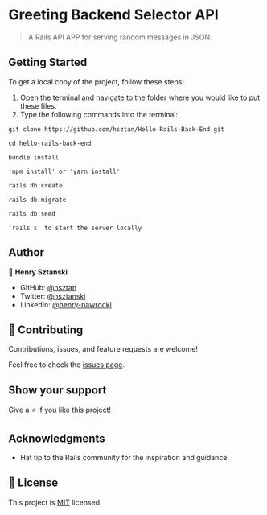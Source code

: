 # Greeting Backend Selector API

> A Rails API APP for serving random messages in JSON.

## Getting Started

To get a local copy of the project, follow these steps: 
1. Open the terminal and navigate to the folder where you would like to put these files.
2. Type the following commands into the terminal: 
 ```
 git clone https://github.com/hsztan/Hello-Rails-Back-End.git
 ```
 ```
 cd hello-rails-back-end
 ```

```
bundle install
```
```
'npm install' or 'yarn install'
```
```
rails db:create
```
```
rails db:migrate
```
```
rails db:seed
```

```
'rails s' to start the server locally
```


## Author

👤 **Henry Sztanski**

- GitHub: [@hsztan](https://github.com/hsztan)
- Twitter: [@hsztanski](https://github.com/hsztan)
- LinkedIn: [@henry-nawrocki](https://linkedin.com/in/henry-nawrocki)

## 🤝 Contributing

Contributions, issues, and feature requests are welcome!

Feel free to check the [issues page](https://github.com/hsztan/Hello-Rails-React/issues).

## Show your support

Give a ⭐️ if you like this project!

## Acknowledgments

- Hat tip to the Rails community for the inspiration and guidance.

## 📝 License

This project is [MIT](./LICENSE) licensed.